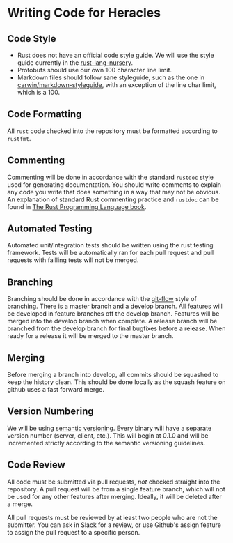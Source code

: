 Writing Code for Heracles
=========================

## Code Style ##

- Rust does not have an official code style guide. We will use the style guide currently in the
  [rust-lang-nursery](https://github.com/rust-lang-nursery/fmt-rfcs/blob/master/guide/guide.md).
- Protobufs should use our own 100 character line limit.
- Markdown files should follow sane styleguide, such as the one in [carwin/markdown-styleguide](https://github.com/carwin/markdown-styleguide),
  with an exception of the line char limit, which is a 100.

## Code Formatting ##

All `rust` code checked into the repository must be formatted according to `rustfmt`.

## Commenting ##

Commenting will be done in accordance with the standard `rustdoc` style used for generating
documentation. You should write comments to explain any code you write that does something in a
way that may not be obvious. An explanation of standard Rust commenting practice and `rustdoc` can
be found in [The Rust Programming Language book](https://doc.rust-lang.org/book/first-edition/documentation.html).

## Automated Testing ##

Automated unit/integration tests should be written using the rust testing framework. Tests will be
automatically ran for each pull request and pull requests with failling tests will not be merged.

## Branching ##

Branching should be done in accordance with the [git-flow](http://nvie.com/posts/a-successful-git-branching-model/)
style of branching. There is a master branch and a develop branch. All features will be developed
in feature branches off the develop branch. Features will be merged into the develop branch when
complete. A release branch will be branched from the develop branch for final bugfixes before
a release. When ready for a release it will be merged to the master branch.

## Merging ##

Before merging a branch into develop, all commits should be squashed to keep the history clean.
This should be done locally as the squash feature on github uses a fast forward merge.

## Version Numbering ##

We will be using [semantic versioning](http://semver.org/). Every binary will have a separate
version number (server, client, etc.). This will begin at 0.1.0 and will be incremented strictly
according to the semantic versioning guidelines.

## Code Review ##

All code must be submitted via pull requests, *not* checked straight into the repository. A pull
request will be from a single feature branch, which will not be used for any other features after
merging. Ideally, it will be deleted after a merge.

All pull requests must be reviewed by at least two people who are not the submitter. You can ask
in Slack for a review, or use Github's assign feature to assign the pull request to a specific
person.
